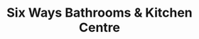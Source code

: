 ---
title: "Six Ways Bathrooms & Kitchen Centre"
url: /birmingham/six-ways-bathrooms-und-kitchen-centre/
shop: Badezimmer
---